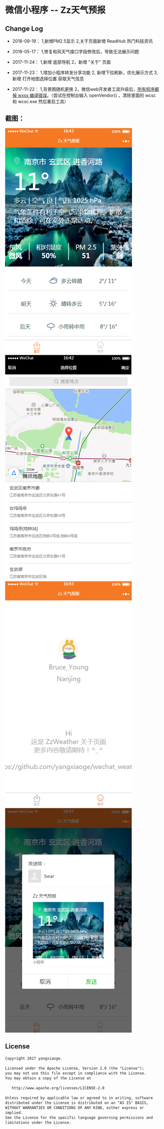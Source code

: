# 微信小程序 -- Zz天气预报

## Change Log
- 2018-09-19： 1,新增PM2.5显示 2,关于页面新增 ReadHub 热门科技资讯

- 2018-05-17： 1,修复和风天气接口字段修改后，导致无法展示问题

- 2017-11-24： 1,新增 底部导航 2，新增 "关于" 页面

- 2017-11-23： 1,增加小程序转发分享功能 2, 新增下拉刷新，优化展示方式 3, 新增 打开地图选择位置 获取天气信息

- 2017-11-22： 1,背景图随机更换 2，微信web开发者工具升级后，[所有程序都报 wxss 编译错误](http://www.aiyingli.com/50384.html)。（尝试在控制台输入 openVendor() ，清除里面的 wcsc 和 wcsc.exe 然后重启工具）


## 截图：

![](./screenshots/首页.png)![](./screenshots/位置选择.png)![](./screenshots/关于.png)![](./screenshots/转发.png)


License
-------

    Copyright 2017 yangxiaoge.

    Licensed under the Apache License, Version 2.0 (the "License");
    you may not use this file except in compliance with the License.
    You may obtain a copy of the License at

       http://www.apache.org/licenses/LICENSE-2.0

    Unless required by applicable law or agreed to in writing, software
    distributed under the License is distributed on an "AS IS" BASIS,
    WITHOUT WARRANTIES OR CONDITIONS OF ANY KIND, either express or implied.
    See the License for the specific language governing permissions and
    limitations under the License.
